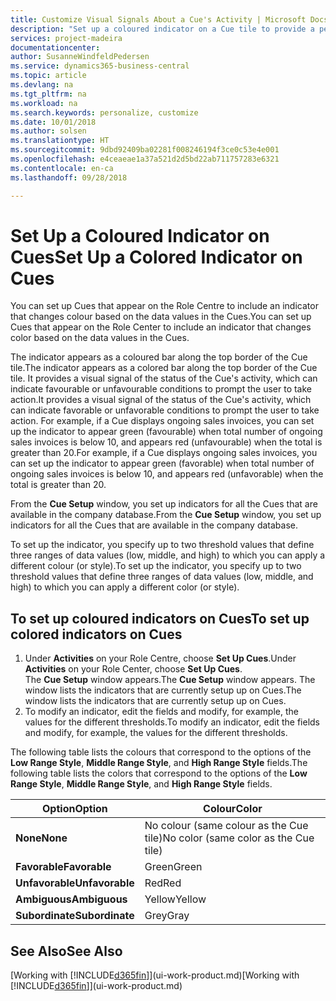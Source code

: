 ```yaml
---
title: Customize Visual Signals About a Cue's Activity | Microsoft Docs
description: "Set up a coloured indicator on a Cue tile to provide a personalized visual signal of the Cue’s activity."
services: project-madeira
documentationcenter: 
author: SusanneWindfeldPedersen
ms.service: dynamics365-business-central
ms.topic: article
ms.devlang: na
ms.tgt_pltfrm: na
ms.workload: na
ms.search.keywords: personalize, customize
ms.date: 10/01/2018
ms.author: solsen
ms.translationtype: HT
ms.sourcegitcommit: 9dbd92409ba02281f008246194f3ce0c53e4e001
ms.openlocfilehash: e4ceaeae1a37a521d2d5bd22ab711757283e6321
ms.contentlocale: en-ca
ms.lasthandoff: 09/28/2018

---
```

# <a name="set-up-a-colored-indicator-on-cues"></a><span data-ttu-id="7041b-103">Set Up a Coloured Indicator on Cues</span><span class="sxs-lookup"><span data-stu-id="7041b-103">Set Up a Colored Indicator on Cues</span></span>
<span data-ttu-id="7041b-104">You can set up Cues that appear on the Role Centre to include an indicator that changes colour based on the data values in the Cues.</span><span class="sxs-lookup"><span data-stu-id="7041b-104">You can set up Cues that appear on the Role Center to include an indicator that changes color based on the data values in the Cues.</span></span>

<span data-ttu-id="7041b-105">The indicator appears as a coloured bar along the top border of the Cue tile.</span><span class="sxs-lookup"><span data-stu-id="7041b-105">The indicator appears as a colored bar along the top border of the Cue tile.</span></span> <span data-ttu-id="7041b-106">It provides a visual signal of the status of the Cue's activity, which can indicate favourable or unfavourable conditions to prompt the user to take action.</span><span class="sxs-lookup"><span data-stu-id="7041b-106">It provides a visual signal of the status of the Cue's activity, which can indicate favorable or unfavorable conditions to prompt the user to take action.</span></span> <span data-ttu-id="7041b-107">For example, if a Cue displays ongoing sales invoices, you can set up the indicator to appear green (favourable) when total number of ongoing sales invoices is below 10, and appears red (unfavourable) when the total is greater than 20.</span><span class="sxs-lookup"><span data-stu-id="7041b-107">For example, if a Cue displays ongoing sales invoices, you can set up the indicator to appear green (favorable) when total number of ongoing sales invoices is below 10, and appears red (unfavorable) when the total is greater than 20.</span></span>

<span data-ttu-id="7041b-108">From the **Cue Setup** window, you set up indicators for all the Cues that are available in the company database.</span><span class="sxs-lookup"><span data-stu-id="7041b-108">From the **Cue Setup** window, you set up indicators for all the Cues that are available in the company database.</span></span>

<span data-ttu-id="7041b-109">To set up the indicator, you specify up to two threshold values that define three ranges of data values (low, middle, and high) to which you can apply a different colour (or style).</span><span class="sxs-lookup"><span data-stu-id="7041b-109">To set up the indicator, you specify up to two threshold values that define three ranges of data values (low, middle, and high) to which you can apply a different color (or style).</span></span>

## <a name="to-set-up-colored-indicators-on-cues"></a><span data-ttu-id="7041b-110">To set up coloured indicators on Cues</span><span class="sxs-lookup"><span data-stu-id="7041b-110">To set up colored indicators on Cues</span></span>
1. <span data-ttu-id="7041b-111">Under **Activities** on your Role Centre, choose **Set Up Cues**.</span><span class="sxs-lookup"><span data-stu-id="7041b-111">Under **Activities** on your Role Center, choose **Set Up Cues**.</span></span>  
   <span data-ttu-id="7041b-112">The **Cue Setup** window appears.</span><span class="sxs-lookup"><span data-stu-id="7041b-112">The **Cue Setup** window appears.</span></span> <span data-ttu-id="7041b-113">The window lists the indicators that are currently setup up on Cues.</span><span class="sxs-lookup"><span data-stu-id="7041b-113">The window lists the indicators that are currently setup up on Cues.</span></span>
2. <span data-ttu-id="7041b-114">To modify an indicator, edit the fields and modify, for example, the values for the different thresholds.</span><span class="sxs-lookup"><span data-stu-id="7041b-114">To modify an indicator, edit the fields and modify, for example, the values for the different thresholds.</span></span>  

<span data-ttu-id="7041b-115">The following table lists the colours that correspond to the options of the **Low Range Style**, **Middle Range Style**, and **High Range Style** fields.</span><span class="sxs-lookup"><span data-stu-id="7041b-115">The following table lists the colors that correspond to the options of the **Low Range Style**, **Middle Range Style**, and **High Range Style** fields.</span></span>

| <span data-ttu-id="7041b-116">Option</span><span class="sxs-lookup"><span data-stu-id="7041b-116">Option</span></span> | <span data-ttu-id="7041b-117">Colour</span><span class="sxs-lookup"><span data-stu-id="7041b-117">Color</span></span> |
| --- | --- |
| <span data-ttu-id="7041b-118">**None**</span><span class="sxs-lookup"><span data-stu-id="7041b-118">**None**</span></span> |<span data-ttu-id="7041b-119">No colour (same colour as the Cue tile)</span><span class="sxs-lookup"><span data-stu-id="7041b-119">No color (same color as the Cue tile)</span></span>|
| <span data-ttu-id="7041b-120">**Favorable**</span><span class="sxs-lookup"><span data-stu-id="7041b-120">**Favorable**</span></span> |<span data-ttu-id="7041b-121">Green</span><span class="sxs-lookup"><span data-stu-id="7041b-121">Green</span></span> |
| <span data-ttu-id="7041b-122">**Unfavorable**</span><span class="sxs-lookup"><span data-stu-id="7041b-122">**Unfavorable**</span></span> |<span data-ttu-id="7041b-123">Red</span><span class="sxs-lookup"><span data-stu-id="7041b-123">Red</span></span> |
| <span data-ttu-id="7041b-124">**Ambiguous**</span><span class="sxs-lookup"><span data-stu-id="7041b-124">**Ambiguous**</span></span> |<span data-ttu-id="7041b-125">Yellow</span><span class="sxs-lookup"><span data-stu-id="7041b-125">Yellow</span></span> |
| <span data-ttu-id="7041b-126">**Subordinate**</span><span class="sxs-lookup"><span data-stu-id="7041b-126">**Subordinate**</span></span> |<span data-ttu-id="7041b-127">Grey</span><span class="sxs-lookup"><span data-stu-id="7041b-127">Gray</span></span> |

## <a name="see-also"></a><span data-ttu-id="7041b-128">See Also</span><span class="sxs-lookup"><span data-stu-id="7041b-128">See Also</span></span>
<span data-ttu-id="7041b-129">[Working with [!INCLUDE[d365fin](includes/d365fin_md.md)]](ui-work-product.md)</span><span class="sxs-lookup"><span data-stu-id="7041b-129">[Working with [!INCLUDE[d365fin](includes/d365fin_md.md)]](ui-work-product.md)</span></span>

